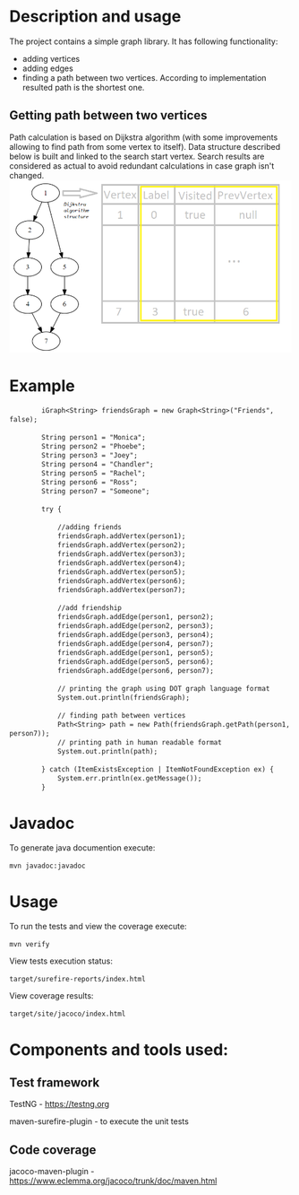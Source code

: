 # Description and usage
The project contains a simple graph library. It has following functionality:
* adding vertices
* adding edges
* finding a path between two vertices. According to implementation resulted path is the shortest one.

## Getting path between two vertices
Path calculation is based on Dijkstra algorithm (with some improvements allowing to find path from some vertex to itself).
Data structure described below is built and linked to the search start vertex.
Search results are considered as actual to avoid redundant calculations in case graph isn't changed.
![Internal structures](Internals.png)

# Example
~~~~
        iGraph<String> friendsGraph = new Graph<String>("Friends", false);

        String person1 = "Monica";
        String person2 = "Phoebe";
        String person3 = "Joey";
        String person4 = "Chandler";
        String person5 = "Rachel";
        String person6 = "Ross";
        String person7 = "Someone";

        try {

            //adding friends
            friendsGraph.addVertex(person1);
            friendsGraph.addVertex(person2);
            friendsGraph.addVertex(person3);
            friendsGraph.addVertex(person4);
            friendsGraph.addVertex(person5);
            friendsGraph.addVertex(person6);
            friendsGraph.addVertex(person7);

            //add friendship
            friendsGraph.addEdge(person1, person2);
            friendsGraph.addEdge(person2, person3);
            friendsGraph.addEdge(person3, person4);
            friendsGraph.addEdge(person4, person7);
            friendsGraph.addEdge(person1, person5);
            friendsGraph.addEdge(person5, person6);
            friendsGraph.addEdge(person6, person7);

            // printing the graph using DOT graph language format
            System.out.println(friendsGraph);

            // finding path between vertices
            Path<String> path = new Path(friendsGraph.getPath(person1, person7));
            // printing path in human readable format
            System.out.println(path);

        } catch (ItemExistsException | ItemNotFoundException ex) {
            System.err.println(ex.getMessage());
        }
~~~~

# Javadoc

To generate java documention execute:

`mvn javadoc:javadoc`

# Usage

To run the tests and view the coverage execute:

`mvn verify`

View tests execution status:

`target/surefire-reports/index.html`

View coverage results:

`target/site/jacoco/index.html`

# Components and tools used:

## Test framework

TestNG - https://testng.org

maven-surefire-plugin - to execute the unit tests

## Code coverage

jacoco-maven-plugin - https://www.eclemma.org/jacoco/trunk/doc/maven.html